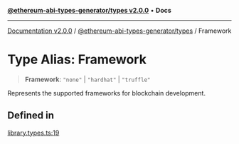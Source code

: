 [**@ethereum-abi-types-generator/types v2.0.0**](../README.md) • **Docs**

***

[Documentation v2.0.0](../../../packages.md) / [@ethereum-abi-types-generator/types](../README.md) / Framework

# Type Alias: Framework

> **Framework**: `"none"` \| `"hardhat"` \| `"truffle"`

Represents the supported frameworks for blockchain development.

## Defined in

[library.types.ts:19](https://github.com/niZmosis/ethereum-abi-types-generator/blob/51c0ac8a6ea35330201860f8469daa0efc6ae8f2/packages/types/src/library.types.ts#L19)

